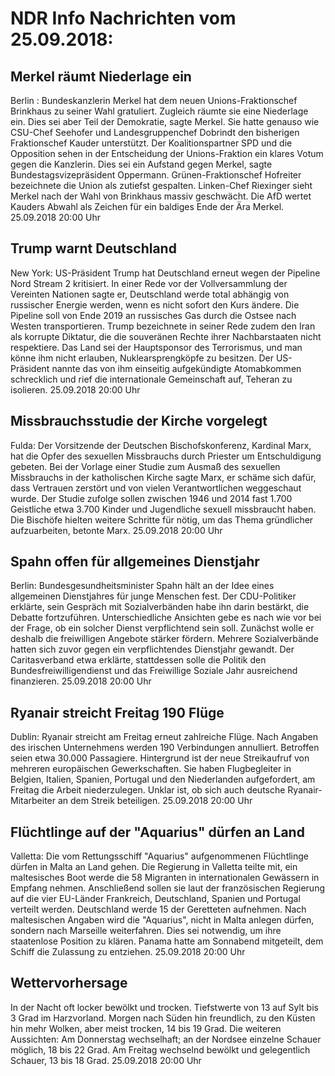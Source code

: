# NDR Info Nachrichten vom 25.09.2018:


## Merkel räumt Niederlage ein
Berlin :     Bundeskanzlerin Merkel hat dem neuen Unions-Fraktionschef Brinkhaus zu seiner Wahl gratuliert. Zugleich räumte sie eine Niederlage ein. Dies sei aber Teil der Demokratie, sagte Merkel. Sie hatte genauso wie CSU-Chef Seehofer und Landesgruppenchef Dobrindt den bisherigen Fraktionschef Kauder unterstützt. Der Koalitionspartner SPD und die Opposition sehen in der Entscheidung der Unions-Fraktion ein klares Votum gegen die Kanzlerin. Dies sei ein Aufstand gegen Merkel, sagte Bundestagsvizepräsident Oppermann. Grünen-Fraktionschef Hofreiter bezeichnete die Union als zutiefst gespalten. Linken-Chef Riexinger sieht Merkel nach der Wahl von Brinkhaus massiv geschwächt. Die AfD wertet Kauders Abwahl als Zeichen für ein baldiges Ende der Ära Merkel. 25.09.2018 20:00 Uhr 

## Trump warnt Deutschland
New York: US-Präsident Trump hat Deutschland erneut wegen der Pipeline Nord Stream 2 kritisiert. In einer Rede vor der Vollversammlung der Vereinten Nationen sagte er, Deutschland werde total abhängig von russischer Energie werden, wenn es nicht sofort den Kurs ändere. Die Pipeline soll von Ende 2019 an russisches Gas durch die Ostsee nach Westen transportieren. Trump bezeichnete in seiner Rede zudem den Iran als korrupte Diktatur, die die souveränen Rechte ihrer Nachbarstaaten nicht respektiere. Das Land sei der Hauptsponsor des Terrorismus, und man könne ihm nicht erlauben, Nuklearsprengköpfe zu besitzen. Der US-Präsident nannte das von ihm einseitig aufgekündigte Atomabkommen schrecklich und rief die internationale Gemeinschaft auf, Teheran zu isolieren. 25.09.2018 20:00 Uhr 

## Missbrauchsstudie der Kirche vorgelegt
Fulda: Der Vorsitzende der Deutschen Bischofskonferenz, Kardinal Marx, hat die Opfer des sexuellen Missbrauchs durch Priester um Entschuldigung gebeten. Bei der Vorlage einer Studie zum Ausmaß des sexuellen Missbrauchs in der katholischen Kirche sagte Marx, er schäme sich dafür, dass Vertrauen zerstört und von vielen Verantwortlichen weggeschaut wurde. Der Studie zufolge sollen zwischen 1946 und 2014 fast 1.700 Geistliche etwa 3.700 Kinder und Jugendliche sexuell missbraucht haben. Die Bischöfe hielten weitere Schritte für nötig, um das Thema gründlicher aufzuarbeiten, betonte Marx. 25.09.2018 20:00 Uhr 

## Spahn offen für allgemeines Dienstjahr
Berlin:	Bundesgesundheitsminister Spahn hält an der Idee eines allgemeinen Dienstjahres für junge Menschen fest. Der CDU-Politiker erklärte, sein Gespräch mit Sozialverbänden habe ihn darin bestärkt, die Debatte fortzuführen. Unterschiedliche Ansichten gebe es nach wie vor bei der Frage, ob ein solcher Dienst verpflichtend sein soll. Zunächst wolle er deshalb die freiwilligen Angebote stärker fördern. Mehrere Sozialverbände hatten sich zuvor gegen ein verpflichtendes Dienstjahr gewandt. Der Caritasverband etwa erklärte, stattdessen solle die Politik den Bundesfreiwilligendienst und das Freiwillige Soziale Jahr ausreichend finanzieren. 25.09.2018 20:00 Uhr 

## Ryanair streicht Freitag 190 Flüge
Dublin: Ryanair streicht am Freitag erneut zahlreiche Flüge. Nach Angaben des irischen Unternehmens werden 190 Verbindungen annulliert. Betroffen seien etwa 30.000 Passagiere. Hintergrund ist der neue Streikaufruf von mehreren europäischen Gewerkschaften. Sie haben Flugbegleiter in Belgien, Italien, Spanien, Portugal und den Niederlanden aufgefordert, am Freitag die Arbeit niederzulegen. Unklar ist, ob sich auch deutsche Ryanair-Mitarbeiter an dem Streik beteiligen. 25.09.2018 20:00 Uhr 

## Flüchtlinge auf der "Aquarius" dürfen an Land
Valletta: Die vom Rettungsschiff "Aquarius" aufgenommenen Flüchtlinge dürfen in Malta an Land gehen. Die Regierung in Valletta teilte mit, ein maltesisches Boot werde die 58 Migranten in internationalen Gewässern in Empfang nehmen. Anschließend sollen sie laut der französischen Regierung auf die vier EU-Länder Frankreich, Deutschland, Spanien und Portugal verteilt werden. Deutschland werde 15 der Geretteten aufnehmen. Nach maltesischen Angaben wird die "Aquarius", nicht in Malta anlegen dürfen, sondern nach Marseille weiterfahren. Dies sei notwendig, um ihre staatenlose Position zu klären. Panama hatte am Sonnabend mitgeteilt, dem Schiff die Zulassung zu entziehen. 25.09.2018 20:00 Uhr 

## Wettervorhersage
In der Nacht oft locker bewölkt und trocken. Tiefstwerte von 13 auf Sylt bis 3 Grad im Harzvorland. Morgen nach Süden hin freundlich, zu den Küsten hin mehr Wolken, aber meist trocken, 14 bis 19 Grad. Die weiteren Aussichten: Am Donnerstag wechselhaft; an der Nordsee einzelne Schauer möglich, 18 bis 22 Grad. Am Freitag wechselnd bewölkt und gelegentlich  Schauer, 13 bis 18 Grad. 25.09.2018 20:00 Uhr 
